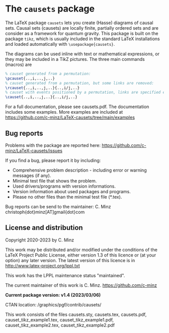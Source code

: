 # The `causets` package
The LaTeX package `causets` lets you create (Hasse) diagrams of causal sets. Causal sets (causets) are locally finite, partially ordered sets and are consider as a framework for quantum gravity. This package is built on the package `tikz`, which is usually included in the standard LaTeX installations and loaded automatically with `\usepackage{causets}`.

The diagrams can be used inline with text or mathematical expressions, or they may be included in a TikZ pictures. 
The three main commands (macros) are 
```tex
% causet generated from a permutation:
\pcauset{..,i,..,j,..}
% causet generated from a permutation, but some links are removed:
\rcauset{..,i,..,j,..}{..,i/j,..}
% causet with events positioned by a permutation, links are specified explicitly:
\causet{..,i,..,j,..}{..,i/j,..}
```

For a full documentation, please see causets.pdf.
The documentation includes some examples.
More examples are included at
https://github.com/c-minz/LaTeX-causets/tree/main/examples

## Bug reports
Problems with the package are reported here:
https://github.com/c-minz/LaTeX-causets/issues

If you find a bug, please report it by including:
* Comprehensive problem description - including error or warning messages (if any).
* Minimal test file that shows the problem.
* Used drivers/programs with version informations.
* Version information about used packages and programs.
* Please no other files than the minimal test file (*.tex).

Bug reports can be send to the maintainer:
  C. Minz
  christoph{dot}minz[AT]gmail{dot}com

## License and distribution
Copyright 2020-2023 by C. Minz

This work may be distributed and/or modified under the conditions of the LaTeX Project Public License, either version 1.3 of this licence or (at your option) any later version.
The latest version of this licence is in
http://www.latex-project.org/lppl.txt

This work has the LPPL maintenance status "maintained".

The current maintainer of this work is C. Minz.
https://github.com/c-minz

**Current package version: v1.4 (2023/03/06)**

CTAN location: /graphics/pgf/contrib/causets/


This work consists of the files causets.sty, causets.tex, causets.pdf, causet_tikz_example1.tex, causet_tikz_example1.pdf, causet_tikz_example2.tex, causet_tikz_example2.pdf
